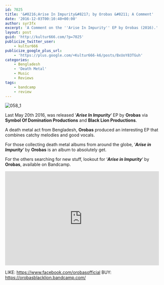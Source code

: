 ```yaml
---
id: 7025
title: '&#8216;Arise In Impurity&#8217; by Orobas &#8211; A Comment'
date: '2016-12-03T00:10:40+00:00'
author: syr3fx
excerpt: 'A Comment on the ''Arise In Impurity'' EP by Orobas (2016).'
layout: post
guid: 'http://kultur666.com/?p=7025'
publicize_twitter_user:
    - kultur666
publicize_google_plus_url:
    - 'https://plus.google.com/+Kultur666-k6/posts/BxUoY83TGuh'
categories:
    - Bengladesh
    - 'Death Metal'
    - Music
    - Reviews
tags:
    - bandcamp
    - review
---
```


![058_1](http://localhost:8080/wp-content/uploads/2016/11/058_1.jpg)

Last May 20th 2016, was released ‘***Arise In Impurity***‘ EP by **Orobas** via **Symbol Of Domination Productions** and **Black Lion Productions**.

A death metal act from Bengladesh, **Orobas** produced an interesting EP that combines catchy melodies and good vocals.

For those collecting death metal albums from around the globe, ‘***Arise in Impurity***‘ by **Orobas** is an album to absolutely get.

For the others searching for new stuff, lookout for ‘***Arise in Impurity***‘ by **Orobas**, available on Bandcamp.

<iframe style="border: 0; width: 100%; height: 307px;" src="https://bandcamp.com/EmbeddedPlayer/album=2733133642/size=large/bgcol=333333/linkcol=e99708/tracklist=false/transparent=true/" seamless></iframe>

LIKE: <https://www.facebook.com/orobasofficial>
BUY: <https://orobasblacklion.bandcamp.com/>